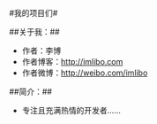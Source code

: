 #我的项目们#

##关于我：##

 * 作者：李博
 * 作者博客：http://imlibo.com
 * 作者微博：http://weibo.com/imlibo

##简介：##
 * 专注且充满热情的开发者……
